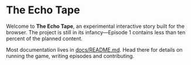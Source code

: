 # The Echo Tape

Welcome to **The Echo Tape**, an experimental interactive story built for the browser. The project is still in its infancy—Episode 1 contains less than ten percent of the planned content.

Most documentation lives in [docs/README.md](docs/README.md). Head there for details on running the game, writing episodes and contributing.
